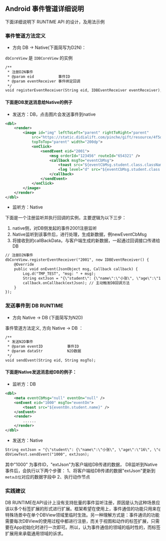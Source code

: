 ## Android 事件管道详细说明
下面详细说明下 RUNTIME API 的设计，及用法示例

### 事件管道方法定义
- 方向 DB -> Native(下面简写为D2N)：

`dbCoreView` 是 `IDBCoreView` 的实例
```xml
/**
 * 注册D2N事件
 * @param eid           事件ID
 * @param eventReceiver 事件绑定回调
 */
void registerEventReceiver(String eid, IDBEventReceiver eventReceiver);
```

#### 下面是DB发送消息给Native的例子

- 发送方：DB，点击图片会发送事件到native
```xml
<dbl>
    <render>
        <image id="img" leftToLeft="parent" rightToRight="parent"
            src="https://static.didialift.com/pinche/gift/resource/4f5opuqr4do-1594029757807-carDetect.gif"
            topToTop="parent" width="200dp">
            <onClick>
                <sendEvent eid="2001">
                    <msg orderId="123456" routeId="654321" />
                    <callback msgTo="eventCbMsg">
                        <toast src="${eventCbMsg.student.class.className}" />
                        <log level="d" src="${eventCbMsg.student.class.className}" />
                    </callback>
                </sendEvent>
            </onClick>
        </image>
    </render>
</dbl>
```

- 监听方：Native

下面是一个注册监听并执行回调的实例，主要逻辑为以下三步：
1. native侧，对DB侧发起的事件2001注册监听
2. Native监听到该事件后，进行处理，生成新数据，例newEventCbMsg
3. 将接收到的callBackData，与客户端生成的新数据，一起通过回调接口传递给DB

```xml
// 注册D2N事件
dbCoreView.registerEventReceiver("2001", new IDBEventReceiver() {
	@Override
	public void onEvent(JsonObject msg, Callback callback) {
		Log.d("TMP_TEST", "msg: " + msg);
		String extJson = "{\"student\": {\"name\":\"小张\", \"age\":\"16\", \"class\": {\"className\": \"一班\"}}}";
		callback.onCallback(extJson); // 主动触发DB回调方法
	}
});
```

### 发送事件到 DB RUNTIME

- 方向 Native -> DB (下面简写为N2D)

事件管道方法定义, 方向 Native -> DB ：

```xml
/**
 * 发送N2D事件
 * @param eventID           事件ID
 * @param dataStr           N2D数据
 */
void sendEvent(String eid, String msgTo);
```

#### 下面是Native发送消息给DB的例子：

- 监听方：DB

```xml
<dbl>
    <meta eventCbMsg="null" eventOn="null" />
    <onEvent eid="1000" msgTo="eventOn">
        <toast src="${eventOn.student.name}" />
    </onEvent>
    <render>
        ......
    </render>
</dbl>
```

- 发送方：Native

```xml
String extJson = "{\"student\": {\"name\":\"小张\", \"age\":\"16\", \"class\": {\"className\": \"一班\"}}}";
dbViewTest.sendEvent("1000", extJson);
```

其中"1000" 为事件ID，"extJson"为客户端给DB传递的数据， DB监听到Native事件后，会执行以下两个步骤：
1、将客户端给DB传递的数据"extJson"更新到 `meta占位`对应的数据字段中
2、执行动作节点

### 实践建议

DB RUNTIME在API设计上没有支持批量的事件监听注册，原因是认为这种场景应该以多个标签扩展的形式进行扩展。框架希望在使用上，事件通信的功能只用来在特殊场景中在单个DBView领域里临时生效。另一种理解方式是：事件通讯的功能需要每次DBView的使用过程中都进行注册，而关于视图和动作的标签扩展，只需要在App初始化时进行一次即可。所以，认为事件通信的领域的临时性的，而标签扩展用来承载通用领域的诉求。